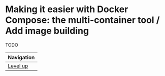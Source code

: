 # Making it easier with Docker Compose: the multi-container tool / Add image building #

TODO

| Navigation               |
| ------------------------ |
| [Level up](../README.md) |

